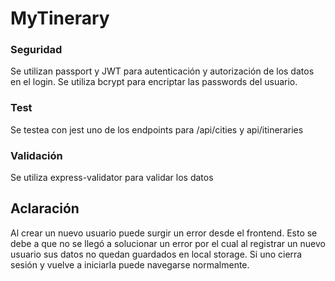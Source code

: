 # MyTinerary

### Seguridad
Se utilizan passport y JWT para autenticación y autorización de los datos en el login.
Se utiliza bcrypt para encriptar las passwords del usuario.

### Test
Se testea con jest uno de los endpoints para /api/cities y api/itineraries

### Validación
Se utiliza express-validator para validar los datos

## Aclaración
Al crear un nuevo usuario puede surgir un error desde el frontend. Esto se debe a que no se llegó a solucionar un error por el cual al registrar un nuevo usuario sus datos no quedan guardados en local storage. Si uno cierra sesión y vuelve a iniciarla puede navegarse normalmente.
